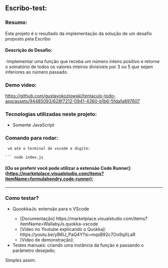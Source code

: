 ## Escribo-test:

### Resumo:

Este projeto é o resultado da implementação da solução de um desafio proposto pela Escribo

#### Descrição do Desafio:

-Implementar uma função que receba um número inteiro positivo e retorne o somatório de todos os valores inteiros divisíveis por 3 ou 5 que sejam inferiores ao número passado.

### Demo video:

https://github.com/gustavokozlowski/tentaculo-todo-app/assets/94485093/628f7212-0941-4360-b1b6-5fdafa897607

### Tecnologias utilizadas neste projeto:

<ul>
  <li>Somente JavaScript</li>
</ul>

### Comando para rodar:

````
 vá até o terminal do vscode e digite:

``` node index.js

````

#### [Ou se preferir você pode utilizar a extensão Code Runner]: (https://marketplace.visualstudio.com/items?itemName=formulahendry.code-runner);

---

### Como testar?

<ul>
<li>QuookkaJs: extensão para o VScode</li>
<ul>
<li> [Documentação] https://marketplace.visualstudio.com/items?itemName=WallabyJs.quokka-vscode</li>

<li> [Video no Youtube explicando o Quokka]: https://youtu.be/yB6IJ_PaQ4Y?si=mqsB92c7Oo9qXLaR </li>

<li> [Video de demonstração]: </li>
</ul>
<li>Testes manuais: criando uma instância da função e passando o parâmetro desejado;</li>
</ul>

Simples assim.
